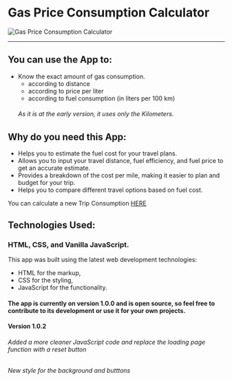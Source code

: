 # Gas Price Consumption Calculator
![Gas Price Consumption Calculator ](https://user-images.githubusercontent.com/56940002/223097721-6b2b5d42-ee57-40ba-8541-e89e317306fc.png)

___
## You can use the App to:
* Know the exact amount of gas consumption.
  * according to distance
  * according to price per liter
  * according to fuel consumption (in liters per 100 km)
  ###### As it is at the early version, it uses only the Kilometers.
## Why do you need this App:
* Helps you to estimate the fuel cost for your travel plans.
* Allows you to input your travel distance, fuel efficiency, and fuel price to get an accurate estimate.
* Provides a breakdown of the cost per mile, making it easier to plan and budget for your trip.
* Helps you to compare different travel options based on fuel cost.

 You can calculate a new Trip Consumption [HERE](https://luc-constantin.github.io/Fuel-Calculator/)

## Technologies Used:
### HTML, CSS, and Vanilla JavaScript.
This app was built using the latest web development technologies: 
* HTML for the markup, 
* CSS for the styling, 
* JavaScript for the functionality. 
#### The app is currently on version 1.0.0 and is open source, so feel free to contribute to its development or use it for your own projects.

#### Version 1.0.2 
###### Added a more cleaner JavaScript code and replace the loading page function with a reset button
###### New style for the background and butttons
